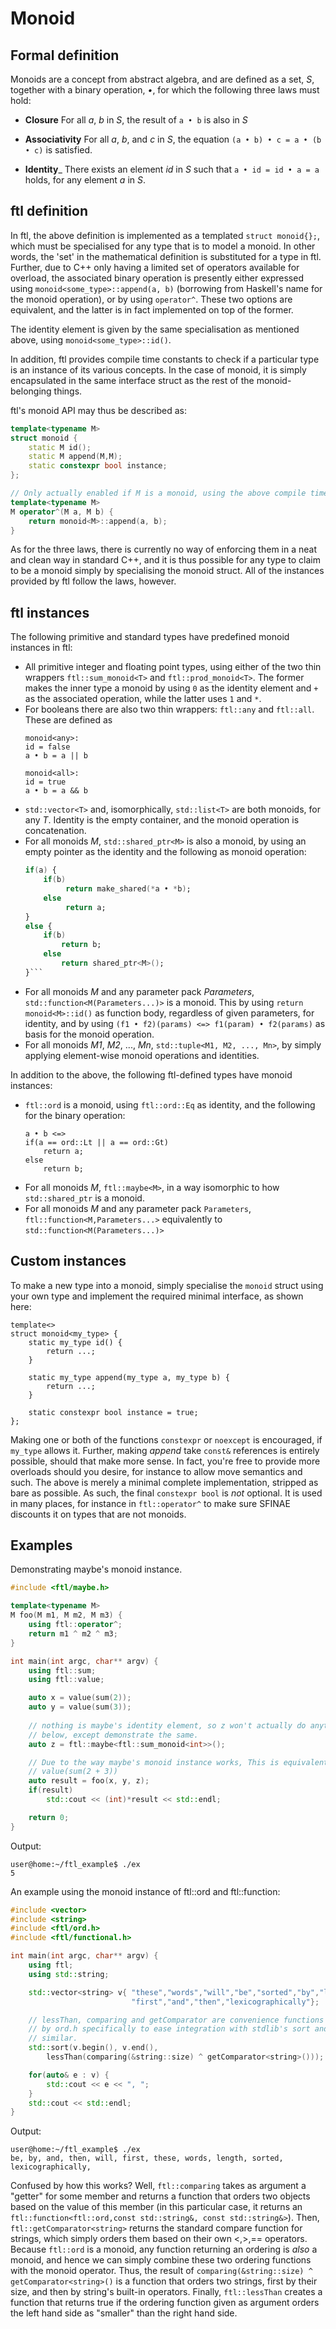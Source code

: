 Monoid
======

Formal definition
-----------------------
Monoids are a concept from abstract algebra, and are defined as a set, _S_, together with a binary operation, _•_, for which the following three laws must hold:

* __Closure__
  For all _a_, _b_ in _S_, the result of `a • b` is also in _S_

* __Associativity__
  For all _a_, _b_, and _c_ in _S_, the equation `(a • b) • c = a • (b • c)` is satisfied.

* __Identity___
  There exists an element _id_ in _S_ such that `a • id = id • a = a` holds, for any element _a_ in _S_.

ftl definition
--------------
In ftl, the above definition is implemented as a templated ```struct monoid{};```, which must be specialised for any type that is to model a monoid. In other words, the 'set' in the mathematical definition is substituted for a type in ftl. Further, due to C++ only having a limited set of operators available for overload, the associated binary operation is presently either expressed using `monoid<some_type>::append(a, b)` (borrowing from Haskell's name for the monoid operation), or by using `operator^`. These two options are equivalent, and the latter is in fact implemented on top of the former.

The identity element is given by the same specialisation as mentioned above, using `monoid<some_type>::id()`.

In addition, ftl provides compile time constants to check if a particular type is an instance of its various concepts. In the case of monoid, it is simply encapsulated in the same interface struct as the rest of the monoid-belonging things.

ftl's monoid API may thus be described as:
```cpp
template<typename M>
struct monoid {
    static M id();
    static M append(M,M);
    static constexpr bool instance;
};

// Only actually enabled if M is a monoid, using the above compile time constant.
template<typename M>
M operator^(M a, M b) {
    return monoid<M>::append(a, b);
}
```

As for the three laws, there is currently no way of enforcing them in a neat and clean way in standard C++, and it is thus possible for any type to claim to be a monoid simply by specialising the monoid struct. All of the instances provided by ftl follow the laws, however.

ftl instances
-------------
The following primitive and standard types have predefined monoid instances in ftl:
* All primitive integer and floating point types, using either of the two thin wrappers `ftl::sum_monoid<T>` and `ftl::prod_monoid<T>`.
  The former makes the inner type a monoid by using ```0``` as the identity element and ```+``` as the associated operation, while the latter uses ```1``` and ```*```.
* For booleans there are also two thin wrappers: `ftl::any` and `ftl::all`. These are defined as
  ```
  monoid<any>:
  id = false
  a • b = a || b

  monoid<all>:
  id = true
  a • b = a && b
  ```
* `std::vector<T>` and, isomorphically, `std::list<T>` are both monoids, for any _T_. Identity is the empty container, and the monoid operation is concatenation.
* For all monoids _M_, ```std::shared_ptr<M>``` is also a monoid, by using an empty pointer as the identity and the following as monoid operation:
  ```a • b <=>
  if(a) {
      if(b) 
           return make_shared(*a • *b);
      else
           return a;
  }
  else {
      if(b)
          return b;
      else
          return shared_ptr<M>();
  }```
* For all monoids _M_ and any parameter pack _Parameters_, ```std::function<M(Parameters...)>``` is a monoid. This by using ```return monoid<M>::id()``` as function body, regardless of given parameters, for identity, and by using
  ```(f1 • f2)(params) <=> f1(param) • f2(params)``` as basis for the monoid operation.
* For all monoids _M1_, _M2_, ..., _Mn_, `std::tuple<M1, M2, ..., Mn>`, by simply applying element-wise monoid operations and identities.

In addition to the above, the following ftl-defined types have monoid instances:
* `ftl::ord` is a monoid, using `ftl::ord::Eq` as identity, and the following for the binary operation:
  ```
  a • b <=>
  if(a == ord::Lt || a == ord::Gt)
      return a;
  else
      return b;
  ```
* For all monoids _M_, `ftl::maybe<M>`, in a way isomorphic to how `std::shared_ptr` is a monoid.
* For all monoids _M_ and any parameter pack `Parameters`, `ftl::function<M,Parameters...>` equivalently to `std::function<M(Parameters...)>`

Custom instances
----------------
To make a new type into a monoid, simply specialise the `monoid` struct using your own type and implement the required minimal interface, as shown here:
```
template<>
struct monoid<my_type> {
    static my_type id() {
        return ...;
    }

    static my_type append(my_type a, my_type b) {
        return ...;
    }

    static constexpr bool instance = true;
};
```
Making one or both of the functions `constexpr` or `noexcept` is encouraged, if `my_type` allows it. Further, making _append_ take `const&` references is entirely possible, should that make more sense. In fact, you're free to provide more overloads should you desire, for instance to allow move semantics and such. The above is merely a minimal complete implementation, stripped as bare as possible. As such, the final `constexpr bool` is _not_ optional. It is used in many places, for instance in `ftl::operator^` to make sure SFINAE discounts it on types that are not monoids.

Examples
--------
Demonstrating maybe's monoid instance.
```cpp
#include <ftl/maybe.h>

template<typename M>
M foo(M m1, M m2, M m3) {
    using ftl::operator^;
    return m1 ^ m2 ^ m3;
}

int main(int argc, char** argv) {
    using ftl::sum;
    using ftl::value;

    auto x = value(sum(2));
    auto y = value(sum(3));
   
    // nothing is maybe's identity element, so z won't actually do anything
    // below, except demonstrate the same.
    auto z = ftl::maybe<ftl::sum_monoid<int>>(); 

    // Due to the way maybe's monoid instance works, This is equivalent of
    // value(sum(2 + 3))
    auto result = foo(x, y, z);
    if(result)
        std::cout << (int)*result << std::endl;

    return 0;
}
```
Output:
```
user@home:~/ftl_example$ ./ex
5
```
An example using the monoid instance of ftl::ord and ftl::function:
```cpp
#include <vector>
#include <string>
#include <ftl/ord.h>
#include <ftl/functional.h>

int main(int argc, char** argv) {
    using ftl;
    using std::string;

    std::vector<string> v{ "these","words","will","be","sorted","by","length",
                           "first","and","then","lexicographically"};

    // lessThan, comparing and getComparator are convenience functions provided
    // by ord.h specifically to ease integration with stdlib's sort and
    // similar.
    std::sort(v.begin(), v.end(),
        lessThan(comparing(&string::size) ^ getComparator<string>()));

    for(auto& e : v) {
        std::cout << e << ", ";
    }
    std::cout << std::endl;
}
```
Output:
```
user@home:~/ftl_example$ ./ex
be, by, and, then, will, first, these, words, length, sorted, lexicographically,
```
Confused by how this works? Well, ```ftl::comparing``` takes as argument a "getter" for some member and returns a function that orders two objects based on the value of this member (in this particular case, it returns an ```ftl::function<ftl::ord,const std::string&, const std::string&>```). Then, ```ftl::getComparator<string>``` returns the standard compare function for strings, which simply orders them based on their own <,>,== operators. Because ```ftl::ord``` is a monoid, any function returning an ordering is _also_ a monoid, and hence we can simply combine these two ordering functions with the monoid operator. Thus, the result of ```comparing(&string::size) ^ getComparator<string>()``` is a function that orders two strings, first by their size, and then by string's built-in operators. Finally, ```ftl::lessThan``` creates a function that returns true if the ordering function given as argument orders the left hand side as "smaller" than the right hand side.
